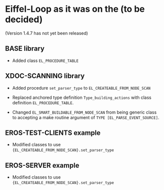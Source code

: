 # Eiffel-Loop as it was on the (to be decided)

(Version 1.4.7 has not yet been released)

## BASE library

* Added class `EL_PROCEDURE_TABLE`

## XDOC-SCANNING library

* Added procedure `set_parser_type` to `EL_CREATEABLE_FROM_NODE_SCAN`

* Replaced anchored type definition `Type_building_actions` with class definition `EL_PROCEDURE_TABLE`.

* Changed `EL_SMART_BUILDABLE_FROM_NODE_SCAN` from being generic class to accepting a make routine argument of `TYPE [EL_PARSE_EVENT_SOURCE]`.

## EROS-TEST-CLIENTS example

* Modified classes to use `{EL_CREATEABLE_FROM_NODE_SCAN}.set_parser_type`

## EROS-SERVER example

* Modified classes to use `{EL_CREATEABLE_FROM_NODE_SCAN}.set_parser_type`


